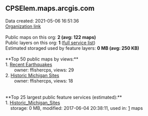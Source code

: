 <h2>CPSElem.maps.arcgis.com</h2> Data created: 2021-05-06 16:51:36 <br /><a target='new' href='https://CPSElem.maps.arcgis.com'>Organization link</a><br /><br />Public maps on this org: <b>2 (avg: 122 maps)</b><br />Public layers on this org: <b>1 </b>(<a target='new' href='https://services.arcgis.com/7fFP5NVCvuOGGN6s/ArcGIS/rest/services'>full service list</a>)<br />Estimated storaged used by feature layers: <b>0 MB (avg: 250 KB)</b><br /><br />**Top 50 public maps by views:**<br />  1. <a target='new' href='https://www.arcgis.com/home/item.html?id=ddc212b63cf047c799be967dd3e020ab'>Recent Earthquakes</a> <br />  &nbsp;&nbsp;&nbsp;&nbsp; &nbsp;&nbsp;owner: ffishercps, views: 29<br />  2. <a target='new' href='https://www.arcgis.com/home/item.html?id=e4342e9064a74278a0d40a9e0dc10909'>Historic Michigan Sites</a> <br />  &nbsp;&nbsp;&nbsp;&nbsp; &nbsp;&nbsp;owner: ffishercps, views: 18<br /><br /><br />**Top 25 largest public feature services (estimated):**<br /> 1. <a target='new' href='https://www.arcgis.com/home/item.html?id=fc0f16d6ee0e4f06b0b6c073860ceaae'>Historic_Michigan_Sites</a><br /> &nbsp;&nbsp;&nbsp;&nbsp;storage: 0 MB, modified: 2017-06-04 20:38:11,  used in: <a target='new' href='https://ed-ind-tb.s3-us-west-1.amazonaws.com/ADI/fc0f16d6ee0e4f06b0b6c073860ceaae.html'> 1</a> maps<br />